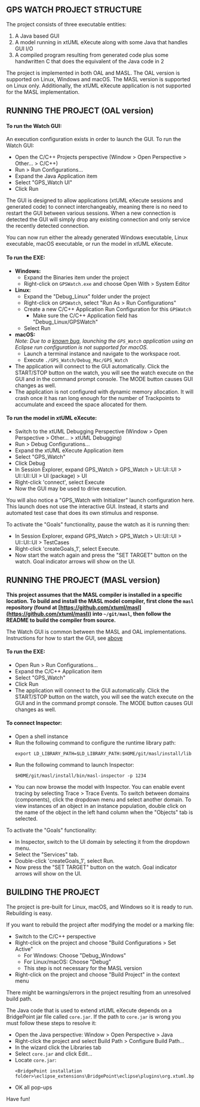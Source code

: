 ## GPS WATCH PROJECT STRUCTURE

The project consists of three executable entities:

1. A Java based GUI
2. A model running in xtUML eXecute along with some Java that handles GUI I/O
3. A compiled program resulting from generated code plus some handwritten C that 
   does the equivalent of the Java code in 2

The project is implemented in both OAL and MASL. The OAL version is supported on
Linux, Windows and macOS. The MASL version is supported on Linux only.
Additionally, the xtUML eXecute application is not supported for the MASL
implementation.

## RUNNING THE PROJECT (OAL version)

#### To run the Watch GUI:

An execution configuration exists in order to launch the GUI. To run the
Watch GUI:

* Open the C/C++ Projects perspective (Window > Open Perspective > Other... >
  C/C++)
* Run > Run Configurations...
* Expand the Java Application item
* Select "GPS_Watch UI"
* Click Run

The GUI is designed to allow applications (xtUML eXecute sessions and generated
code) to connect interchangeably, meaning there is no need to restart the GUI
between various sessions. When a new connection is detected the GUI will simply
drop any existing connection and only service the recently detected connection.

You can now run either the already generated Windows executable, Linux 
executable, macOS executable, or run the model in xtUML eXecute.

#### To run the EXE:

* **Windows:**
  - Expand the Binaries item under the project
  - Right-click on `GPSWatch.exe` and choose Open With > System Editor
* **Linux:**
  - Expand the "Debug_Linux" folder under the project
  - Right-click on `GPSWatch`, select "Run As > Run Configurations"
  - Create a new C/C++ Application Run Configuration for this `GPSWatch`
    * Make sure the C/C++ Application field has "Debug_Linux/GPSWatch"
  - Select Run
* **macOS:**  
  _Note: Due to a [known bug](https://bugs.eclipse.org/bugs/show_bug.cgi?id=519886),
  launching the `GPS_Watch` application using an Eclipse run configuration is
  not supported for macOS._
  - Launch a terminal instance and navigate to the workspace root.
  - Execute `./GPS_Watch/Debug_Mac/GPS_Watch`
* The application will connect to the GUI automatically. Click the START/STOP 
  button on the watch, you will see the watch execute on the GUI and in the
  command prompt console. The MODE button causes GUI changes as well.
* The application is not configured with dynamic memory allocation. It will crash
  once it has ran long enough for the number of Trackpoints to accumulate and 
  exceed the space allocated for them.

#### To run the model in xtUML eXecute:

* Switch to the xtUML Debugging Perspective (Window > Open Perspective >
  Other... > xtUML Debugging)
* Run > Debug Configurations...
* Expand the xtUML eXecute Application item
* Select "GPS_Watch"
* Click Debug
* In Session Explorer, expand GPS_Watch > GPS_Watch > UI::UI::UI >
  UI::UI::UI > UI (package) > UI
* Right-click 'connect', select Execute
* Now the GUI may be used to drive execution.

You will also notice a "GPS_Watch with Initializer" launch configuration here.
This launch does not use the interactive GUI.  Instead, it starts and automated
test case that does its own stimulus and response.

To activate the "Goals" functionality, pause the watch as it is running then:
* In Session Explorer, expand GPS_Watch > GPS_Watch > UI::UI::UI >
  UI::UI::UI > TestCases
* Right-click 'createGoals_1', select Execute.
* Now start the watch again and press the "SET TARGET" button on the watch. 
  Goal indicator arrows will show on the UI.

## RUNNING THE PROJECT (MASL version)

**This project assumes that the MASL compiler is installed in a specific location.
To build and install the MASL model compiler, first clone the `masl` repository
(found at [https://github.com/xtuml/masl](https://github.com/xtuml/masl)) into
`~/git/masl`, then follow the README to build the compiler from source.**

The Watch GUI is common between the MASL and OAL implementations. Instructions
for how to start the GUI, see [above](#to-run-the-watch-gui)

#### To run the EXE:

* Open Run > Run Configurations...
* Expand the C/C++ Application item
* Select "GPS_Watch"
* Click Run
* The application will connect to the GUI automatically. Click the START/STOP 
  button on the watch, you will see the watch execute on the GUI and in the
  command prompt console. The MODE button causes GUI changes as well.

#### To connect Inspector:

* Open a shell instance
* Run the following command to configure the runtime library path:
  ```
  export LD_LIBRARY_PATH=$LD_LIBRARY_PATH:$HOME/git/masl/install/lib
  ```
* Run the following command to launch Inspector:
  ```
  $HOME/git/masl/install/bin/masl-inspector -p 1234
  ```
* You can now browse the model with Inspector. You can enable event tracing by
  selecting Trace > Trace Events. To switch between domains (components), click
  the dropdown menu and select another domain. To view instances of an object in
  an instance population, double click on the name of the object in the left
  hand column when the "Objects" tab is selected.

To activate the "Goals" functionality:
* In Inspector, switch to the UI domain by selecting it from the dropdown menu.
* Select the "Services" tab.
* Double-click 'createGoals_1', select Run.
* Now press the "SET TARGET" button on the watch. Goal indicator arrows will
  show on the UI.

## BUILDING THE PROJECT

The project is pre-built for Linux, macOS, and Windows so it is ready to run. Rebuilding
is easy.

If you want to rebuild the project after modifying the model or a marking file:

* Switch to the C/C++ perspective
* Right-click on the project and choose "Build Configurations > Set Active"
  - For Windows: Choose "Debug_Windows"
  - For Linux/macOS: Choose "Debug"
  - This step is not necessary for the MASL version
* Right-click on the project and choose "Build Project" in the context menu

There might be warnings/errors in the project resulting from an unresolved build
path.

The Java code that is used to extend xtUML eXecute depends on a BridgePoint jar
file called `core.jar`. If the path to `core.jar` is wrong you must follow these
steps to resolve it:

* Open the Java perspective: Window > Open Perspective > Java
* Right-click the project and select Build Path > Configure Build Path...
* In the wizard click the Libraries tab
* Select `core.jar` and click Edit...
* Locate `core.jar`:
  ```
  <BridgePoint installation folder>\eclipse_extensions\BridgePoint\eclipse\plugins\org.xtuml.bp.core_<version>\core.jar
  ```
* OK all pop-ups

Have fun!
